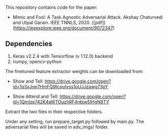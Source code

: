 This repository contains code for the paper:

* Mimic and Fool: A Task Agnostic Adversarial Attack. Akshay Chaturvedi and Utpal Garain. IEEE TNNLS, 2020. ([pdf])(https://ieeexplore.ieee.org/document/9072347) 

## Dependencies

1. Keras v2.2.4 with Tensorflow (v 1.12.0) backend
3. numpy, opencv-python

The finetuned feature extractor weights can be downloaded from:

* Show and Tell: https://drive.google.com/open?id=1q3xJnp7HmFQWcquIvss1oUJJzawg73pY

* Show Attend and Tell: https://drive.google.com/open?id=1QmIze742K4aWTOuzhRF4nbiw5lHgN8TY

Extract the two files in their respective folders.

Under any setting, run prepare_target.py followed by main.py. The adversarial files will be saved in adv_imgs/ folder.
